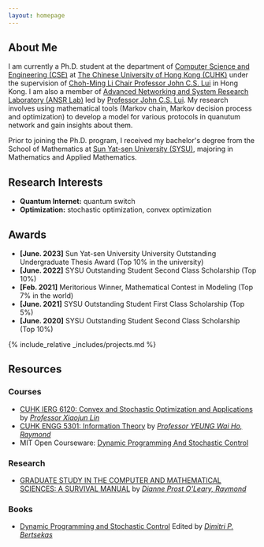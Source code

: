 ```yaml
---
layout: homepage
---
```


## About Me
I am currently a Ph.D. student at the department of <a href="https://www.cse.cuhk.edu.hk"  target="_blank">Computer Science and Engineering (CSE)</a> at <a href="https://www.cuhk.edu.hk/chinese/index.html"  target="_blank">The Chinese University of Hong Kong (CUHK)</a> under the supervision of <a href="http://www.cse.cuhk.edu.hk/~cslui/"  target="_blank">Choh-Ming Li Chair Professor John C.S. Lui</a> in Hong Kong. I am also a member of <a href="http://ansrlab.cse.cuhk.edu.hk"  target="_blank">Advanced Networking and System Research Laboratory (ANSR Lab)</a> led by <a href="http://www.cse.cuhk.edu.hk/~cslui/"  target="_blank"> Professor John C.S. Lui</a>. My research involves using mathematical tools (Markov chain, Markov decision process and optimization) to develop a model for various protocols in quanutum network and gain insights about them.

Prior to joining the Ph.D. program, I received my bachelor's degree from the School of Mathematics at <a href="https://www.sysu.edu.cn" target = "_blank"> Sun Yat-sen University (SYSU)</a>, majoring in Mathematics and Applied Mathematics. 


## Research Interests
- **Quantum Internet:** quantum switch
- **Optimization:** stochastic optimization, convex optimization


## Awards
- **[June. 2023]** Sun Yat-sen University University Outstanding Undergraduate Thesis Award (Top 10% in the university)
- **[June. 2022]** SYSU Outstanding Student Second Class Scholarship (Top 10%)
- **[Feb. 2021]** Meritorious Winner, Mathematical Contest in Modeling (Top 7% in the world)
- **[June. 2021]** SYSU Outstanding Student First Class Scholarship (Top 5%)
- **[June. 2020]** SYSU Outstanding Student Second Class Scholarship (Top 10%)


{% include_relative _includes/projects.md %}


## Resources
### Courses
- <a href="https://staff.ie.cuhk.edu.hk/~xjlin/IERG6120/" target="_blank">CUHK IERG 6120: Convex and Stochastic Optimization and Applications</a> by <a href="https://staff.ie.cuhk.edu.hk/~xjlin/">*Professor Xiaojun Lin*</a> 
- <a href="https://www.coursera.org/learn/information-theory/home/week/1" target="_blank">CUHK ENGG 5301: Information Theory</a> by <a href="https://www.ie.cuhk.edu.hk/faculty/yeung-wai-ho-raymond/" target="_blank">*Professor YEUNG Wai Ho, Raymond*</a>
- MIT Open Courseware: <a href="https://ocw.mit.edu/courses/6-231-dynamic-programming-and-stochastic-control-fall-2015/" target="_blank">Dynamic Programming And Stochastic Control</a>

### Research
- <a href="https://www.cs.umd.edu/~oleary/gradstudy/gradstudy.html" target="_blank">GRADUATE STUDY IN THE COMPUTER AND MATHEMATICAL SCIENCES: A SURVIVAL MANUAL</a> by <a href="https://www.cs.umd.edu/~oleary/" target="_blank">*Dianne Prost O'Leary, Raymond*</a>

### Books
- <a href="https://www.sciencedirect.com/bookseries/mathematics-in-science-and-engineering/vol/125/suppl/C" target="_blank">Dynamic Programming and Stochastic Control</a> Edited by <a href="https://www.mit.edu/~dimitrib/home.html" target="_black"> *Dimitri P. Bertsekas*</a>



